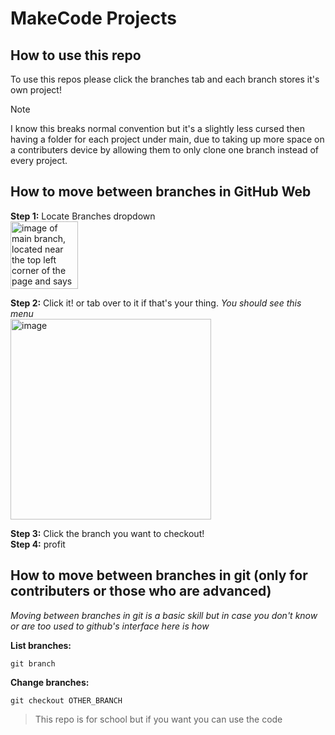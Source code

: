 # MakeCode Projects
## How to use this repo
To use this repos please click the branches tab and each branch stores it's own project!
> [!NOTE]
> I know this breaks normal convention but it's a slightly less cursed then having a folder for each project under main, due to taking up more space on a contributers device by allowing them to only clone one branch instead of every project.
## How to move between branches in GitHub Web
**Step 1:** Locate Branches dropdown  
<img width="108" alt="image of main branch, located near the top left corner of the page and says main on the button." src="https://github.com/user-attachments/assets/b3313558-460f-4453-8638-08a13efe931a" />  
  
**Step 2:** Click it! or tab over to it if that's your thing. *You should see this menu*  
<img width="321" alt="image" src="https://github.com/user-attachments/assets/6d538faa-3b53-4385-9e2f-7cece68a0ca1" />  
  
**Step 3:** Click the branch you want to checkout!  
**Step 4:** profit

## How to move between branches in git (only for contributers or those who are advanced)
*Moving between branches in git is a basic skill but in case you don't know or are too used to github's interface here is how*

**List branches:**
```
git branch
```

**Change branches:**
```
git checkout OTHER_BRANCH
```
<p></p>

> This repo is for school but if you want you can use the code
